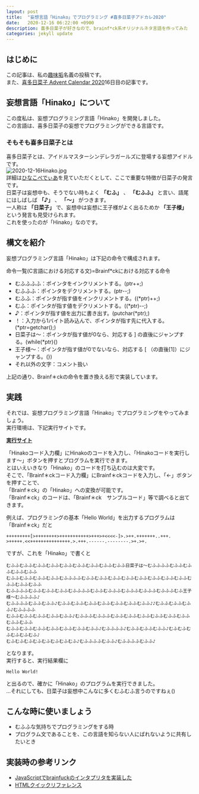 ```yaml
---
layout: post
title:  "妄想言語「Hinako」でプログラミング #喜多日菜子アドカレ2020"
date:   2020-12-16 06:22:00 +0900
description: 喜多日菜子が好きなので、brainf*ck系オリジナルネタ言語を作ってみた
categories: jekyll update
---
```


## はじめに
この記事は、私の[趣味垢](https://twitter.com/ayato_nananiji)名義の投稿です。  
また、[喜多日菜子 Advent Calendar 2020](https://adventar.org/calendars/5353)16日目の記事です。

## 妄想言語「Hinako」について
この度私は、妄想プログラミング言語「Hinako」を開発しました。  
この言語は、喜多日菜子の妄想でプログラミングができる言語です。

### そもそも喜多日菜子とは
喜多日菜子とは、アイドルマスターシンデレラガールズに登場する妄想アイドルです。  
![2020-12-16Hinako.jpg]({{site.baseurl}}/media/2020-12-16Hinako.jpg)  
詳細は[ひなこぺでぃあ](https://seesaawiki.jp/kita_hinako/)を見ていただくとして、ここで重要な特徴が日菜子の発言です。  
日菜子は妄想中も、そうでない時もよく **「むふ」** 、 **「むふふ」** と言い、語尾にはしばしば **「♪」** 、 **「～」** がつきます。  
一人称は **「日菜子」** で、妄想中は妄想に王子様がよく出るためか **「王子様」** という発言も見受けられます。  
これを使ったのが「Hinako」なのです。

## 構文を紹介
妄想プログラミング言語「Hinako」は下記の命令で構成されます。
<p>命令一覧(C言語における対応する文)=Brainf*ckにおける対応する命令</p>
<ul>
	<li>むふふふふ：ポインタをインクリメントする。(ptr++;)</li>
	<li>むふふふ：ポインタをデクリメントする。(ptr--;)</li>
	<li>むふふ：ポインタが指す値をインクリメントする。((*ptr)++;)</li>
	<li>むふ：ポインタが指す値をデクリメントする。((*ptr)--;)</li>
	<li>♪：ポインタが指す値を出力に書き出す。(putchar(*ptr);)</li>
	<li>！：入力から1バイト読み込んで、ポインタが指す先に代入する。(*ptr=getchar();)</li>
	<li>日菜子は～：ポインタが指す値が0なら、対応する ] の直後にジャンプする。(while(*ptr){)</li>
	<li>王子様～：ポインタが指す値が0でないなら、対応する [ （の直後[1]）にジャンプする。(})</li>
	<li>それ以外の文字：コメント扱い</li>
</ul>
上記の通り、Brainf＊ckの命令を置き換える形で実装しています。  

## 実践
それでは、妄想プログラミング言語「Hinako」でプログラミングをやってみましょう。  
実行環境は、下記実行サイトです。  

[**実行サイト**](https://hagiayato.github.io/PLHInako/)  

「Hinakoコード入力欄」にHinakoのコードを入力し、「Hinakoコードを実行します～」ボタンを押すとプログラムを実行できます。  
とはいえいきなり「Hinako」のコードを打ち込むのは大変です。  
そこで、「Brainf＊ckコード入力欄」にBrainf＊ckコードを入力し、「←」ボタンを押すことで、  
「Brainf＊ck」の「Hinako」への変換が可能です。  
「Brainf＊ck」のコードは、「Brainf＊ck　サンプルコード」等で調べると出てきます。  
  
例えば、プログラミングの基本「Hello World」を出力するプログラムは「Brainf＊ck」だと  
```
+++++++++[>++++++++>+++++++++++>+++>+<<<<-]>.>++.+++++++..+++.
>+++++.<<+++++++++++++++.>.+++.------.--------.>+.>+.
```
ですが、これを「Hinako」で書くと  
```
むふふむふふむふふむふふむふふむふふむふふむふふむふふ日菜子は～むふふふふむふふむふふむふふむふふ
むふふむふふむふふむふふむふふふふむふふむふふむふふむふふむふふむふふむふふむふふむふふむふふむふふ
むふふふふむふふむふふむふふむふふふふむふふむふふふむふふふむふふふむふふふむふ王子様～むふふふふ♪
むふふふふむふふむふふ♪むふふむふふむふふむふふむふふむふふむふふ♪♪むふふむふふむふふ♪むふふふふ
むふふむふふむふふむふふむふふ♪むふふふむふふふむふふむふふむふふむふふむふふむふふむふふむふふ
むふふむふふむふふむふふむふふむふふむふふ♪むふふふふ♪むふふむふふむふふ♪むふむふむふむふむふむふ♪
むふむふむふむふむふむふむふむふ♪むふふふふむふふ♪むふふふふむふふ♪
```
となります。  
実行すると、実行結果欄に
```
Hello World!
```
と出るので、確かに「Hinako」のプログラムを実行できました。  
…それにしても、日菜子は妄想中こんなに多くむふむふ言うのですねぇ()  

## こんな時に使いましょう
- むふふな気持ちでプログラミングをする時
- プログラム文であることを、この言語を知らない人にばれないように共有したいとき

## 実装時の参考リンク
- [JavaScriptでbrainfuckのインタプリタを実装した](https://qiita.com/masayasviel/items/0c882e88c73507c20197)
- [HTMLクイックリファレンス](http://www.htmq.com/)
